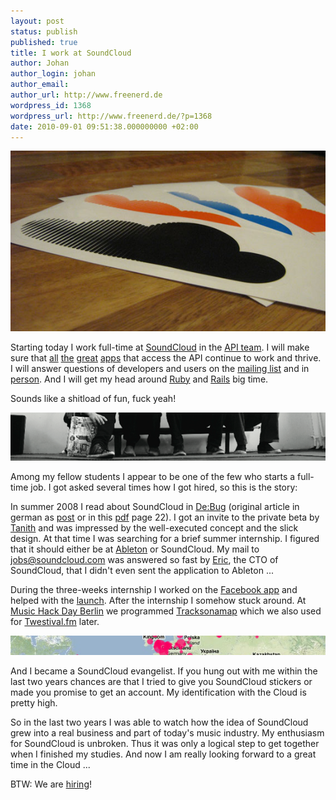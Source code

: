 ```yaml
---
layout: post
status: publish
published: true
title: I work at SoundCloud
author: Johan
author_login: johan
author_email:
author_url: http://www.freenerd.de
wordpress_id: 1368
wordpress_url: http://www.freenerd.de/?p=1368
date: 2010-09-01 09:51:38.000000000 +02:00
---
```

<img src="/assets/scsticker1.jpg" alt="" title="scsticker"  class="aligncenter size-full wp-image-1430" />

Starting today I work full-time at <a href="http://www.soundcloud.com">SoundCloud</a> in the <a href="http://soundcloud.com/developers">API team</a>. I will make sure that <a href="http://www.thecloudplayer.com/">all</a> <a href="http://citysounds.fm/">the</a> <a href="http://raindropapp.com/">great</a> <a href="http://soundcloud.com/apps">apps</a> that access the API continue to work and thrive. I will answer questions of developers and users on the <a href="http://groups.google.com/group/soundcloudapi">mailing list</a> and in <a href="http://musichackday.org/">person</a>. And I will get my head around <a href="http://www.ruby-lang.org/">Ruby</a> and <a href="http://rubyonrails.org/">Rails</a> big time.

Sounds like a shitload of fun, fuck yeah!

<img src="/assets/scdebug.png" alt="" title="scdebug"  class="aligncenter size-full wp-image-1434" />

Among my fellow students I appear to be one of the few who starts a full-time job. I got asked several times how I got hired, so this is the story:

In summer 2008 I read about SoundCloud in <a href="http://de-bug.de/">De:Bug</a> (original article in german as <a href="http://de-bug.de/mag/5784.html">post</a> or in this <a href="http://www.de-bug.de/share/debug123.pdf">pdf</a> page 22). I got an invite to the private beta by <a href="http://www.tanith.org/?p=988">Tanith</a> and was impressed by the well-executed concept and the slick design. At that time I was searching for a brief summer internship. I figured that it should either be at <a href="http://ableton.com/">Ableton</a> or SoundCloud. My mail to jobs@soundcloud.com was answered so fast by <a href="http://eric.wahlforss.com/">Eric</a>, the CTO of SoundCloud, that I didn't even sent the application to Ableton ...

During the three-weeks internship I worked on the <a href="http://blog.soundcloud.com/2008/10/14/soundcloud-player-for-facebook-now-viral/">Facebook app</a> and helped with the <a href="http://blog.soundcloud.com/2008/10/13/thank-you-all/">launch</a>. After the internship I somehow stuck around. At <a href="http://berlin.musichackday.org/">Music Hack Day Berlin</a> we programmed <a href="http://www.freenerd.de/archives/2009/1132/">Tracksonamap</a> which we also used for <a href="www.twestival-fm.com/">Twestival.fm</a> later.

<img src="/assets/sctracksonamap.png" alt="" title="sctracksonamap"  class="aligncenter size-full wp-image-1436" />

And I became a SoundCloud evangelist. If you hung out with me within the last two years chances are that I tried to give you SoundCloud stickers or made you promise to get an account. My identification with the Cloud is pretty high.

So in the last two years I was able to watch how the idea of SoundCloud grew into a real business and part of today's music industry. My enthusiasm for SoundCloud is unbroken. Thus it was only a logical step to get together when I finished my studies. And now I am really looking forward to a great time in the Cloud ...

BTW: We are <a href="http://soundcloud.com/pages/jobs">hiring</a>!
